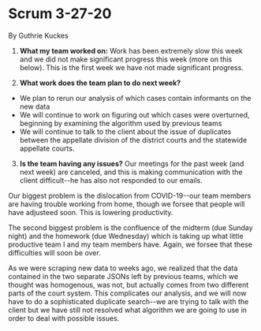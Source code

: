 # Scrum 3-27-20

By Guthrie Kuckes
1. __What my team worked on:__
Work has been extremely slow this week and we did not make significant progress this week (more on this below). This is the first week we have not made significant progress. 

2.  __What work does the team plan to do next week?__
  - We plan to rerun our analysis of which cases contain informants on the new data
 - We will continue to work on figuring out which cases were overturned, beginning by examining the algorithm used by previous teams
 - We will continue to talk to the client about the issue of duplicates between the appellate division of the district courts and the statewide appellate courts. 
 
3. __Is the team having any issues?__
Our meetings for the past week (and next week) are canceled, and this is making communication with the client difficult--he has also not responded to our emails. 

Our biggest problem is the dislocation from COVID-19--our team members are having trouble working from home, though we forsee that people will have adjusteed soon. This is lowering productivity. 

The second biggest problem is the confluence of the midterm (due Sunday night) and the homework (due Wednesday) which is taking up what little productive team I and my team members have. Again, we forsee that these difficulties will soon be over.

As we were scraping new data to weeks ago, we realized that the data contained in the two separate JSONs left by previous teams, which we thought was homogenous, was not, but actually comes from two different parts of the court system. This complicates our analysis, and we will now have to do a sophisticated duplicate search--we are trying to talk with the client but we have still not resolved what algorithm we are going to use in order to deal with possible issues. 

